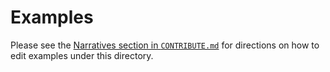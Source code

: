 # Examples

Please see the [Narratives section in `CONTRIBUTE.md`](../CONTRIBUTE.md#Narratives) for directions on how to edit examples under this directory.
